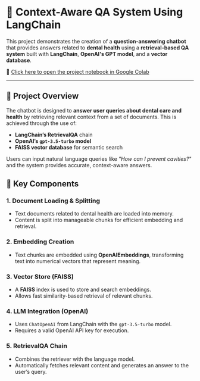 # 🧠 Context-Aware QA System Using LangChain

This project demonstrates the creation of a **question-answering chatbot** that provides answers related to **dental health** using a **retrieval-based QA system** built with **LangChain**, **OpenAI's GPT model**, and a **vector database**.

📎 [Click here to open the project notebook in Google Colab](https://colab.research.google.com/drive/1syhiGmzEiyk8oc3GqypMnS3ywWEzwdGQ)

---

## 📌 Project Overview

The chatbot is designed to **answer user queries about dental care and health** by retrieving relevant context from a set of documents. This is achieved through the use of:
- **LangChain’s RetrievalQA** chain
- **OpenAI’s `gpt-3.5-turbo` model**
- **FAISS vector database** for semantic search

Users can input natural language queries like _"How can I prevent cavities?"_ and the system provides accurate, context-aware answers.


## 🔧 Key Components

### 1. **Document Loading & Splitting**
- Text documents related to dental health are loaded into memory.
- Content is split into manageable chunks for efficient embedding and retrieval.

### 2. **Embedding Creation**
- Text chunks are embedded using **OpenAIEmbeddings**, transforming text into numerical vectors that represent meaning.

### 3. **Vector Store (FAISS)**
- A **FAISS** index is used to store and search embeddings.
- Allows fast similarity-based retrieval of relevant chunks.

### 4. **LLM Integration (OpenAI)**
- Uses `ChatOpenAI` from LangChain with the `gpt-3.5-turbo` model.
- Requires a valid OpenAI API key for execution.

### 5. **RetrievalQA Chain**
- Combines the retriever with the language model.
- Automatically fetches relevant content and generates an answer to the user’s query.



